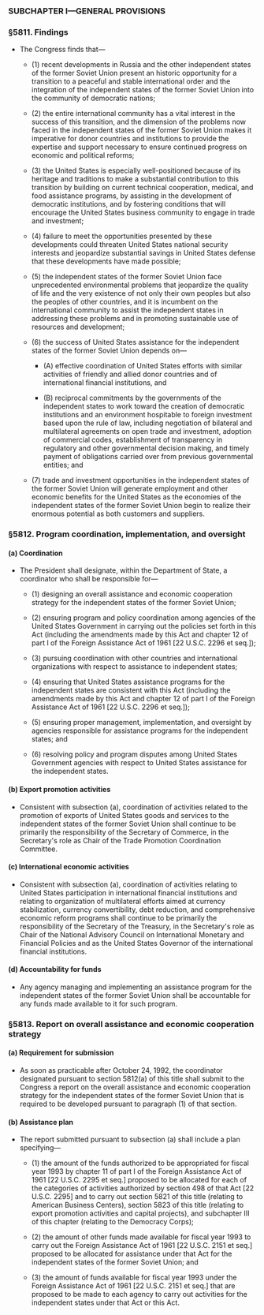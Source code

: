 ### SUBCHAPTER I—GENERAL PROVISIONS

### §5811. Findings
* The Congress finds that—

  * (1) recent developments in Russia and the other independent states of the former Soviet Union present an historic opportunity for a transition to a peaceful and stable international order and the integration of the independent states of the former Soviet Union into the community of democratic nations;

  * (2) the entire international community has a vital interest in the success of this transition, and the dimension of the problems now faced in the independent states of the former Soviet Union makes it imperative for donor countries and institutions to provide the expertise and support necessary to ensure continued progress on economic and political reforms;

  * (3) the United States is especially well-positioned because of its heritage and traditions to make a substantial contribution to this transition by building on current technical cooperation, medical, and food assistance programs, by assisting in the development of democratic institutions, and by fostering conditions that will encourage the United States business community to engage in trade and investment;

  * (4) failure to meet the opportunities presented by these developments could threaten United States national security interests and jeopardize substantial savings in United States defense that these developments have made possible;

  * (5) the independent states of the former Soviet Union face unprecedented environmental problems that jeopardize the quality of life and the very existence of not only their own peoples but also the peoples of other countries, and it is incumbent on the international community to assist the independent states in addressing these problems and in promoting sustainable use of resources and development;

  * (6) the success of United States assistance for the independent states of the former Soviet Union depends on—

    * (A) effective coordination of United States efforts with similar activities of friendly and allied donor countries and of international financial institutions, and

    * (B) reciprocal commitments by the governments of the independent states to work toward the creation of democratic institutions and an environment hospitable to foreign investment based upon the rule of law, including negotiation of bilateral and multilateral agreements on open trade and investment, adoption of commercial codes, establishment of transparency in regulatory and other governmental decision making, and timely payment of obligations carried over from previous governmental entities; and


  * (7) trade and investment opportunities in the independent states of the former Soviet Union will generate employment and other economic benefits for the United States as the economies of the independent states of the former Soviet Union begin to realize their enormous potential as both customers and suppliers.

### §5812. Program coordination, implementation, and oversight
#### (a) Coordination
* The President shall designate, within the Department of State, a coordinator who shall be responsible for—

  * (1) designing an overall assistance and economic cooperation strategy for the independent states of the former Soviet Union;

  * (2) ensuring program and policy coordination among agencies of the United States Government in carrying out the policies set forth in this Act (including the amendments made by this Act and chapter 12 of part I of the Foreign Assistance Act of 1961 [22 U.S.C. 2296 et seq.]);

  * (3) pursuing coordination with other countries and international organizations with respect to assistance to independent states;

  * (4) ensuring that United States assistance programs for the independent states are consistent with this Act (including the amendments made by this Act and chapter 12 of part I of the Foreign Assistance Act of 1961 [22 U.S.C. 2296 et seq.]);

  * (5) ensuring proper management, implementation, and oversight by agencies responsible for assistance programs for the independent states; and

  * (6) resolving policy and program disputes among United States Government agencies with respect to United States assistance for the independent states.

#### (b) Export promotion activities
* Consistent with subsection (a), coordination of activities related to the promotion of exports of United States goods and services to the independent states of the former Soviet Union shall continue to be primarily the responsibility of the Secretary of Commerce, in the Secretary's role as Chair of the Trade Promotion Coordination Committee.

#### (c) International economic activities
* Consistent with subsection (a), coordination of activities relating to United States participation in international financial institutions and relating to organization of multilateral efforts aimed at currency stabilization, currency convertibility, debt reduction, and comprehensive economic reform programs shall continue to be primarily the responsibility of the Secretary of the Treasury, in the Secretary's role as Chair of the National Advisory Council on International Monetary and Financial Policies and as the United States Governor of the international financial institutions.

#### (d) Accountability for funds
* Any agency managing and implementing an assistance program for the independent states of the former Soviet Union shall be accountable for any funds made available to it for such program.

### §5813. Report on overall assistance and economic cooperation strategy
#### (a) Requirement for submission
* As soon as practicable after October 24, 1992, the coordinator designated pursuant to section 5812(a) of this title shall submit to the Congress a report on the overall assistance and economic cooperation strategy for the independent states of the former Soviet Union that is required to be developed pursuant to paragraph (1) of that section.

#### (b) Assistance plan
* The report submitted pursuant to subsection (a) shall include a plan specifying—

  * (1) the amount of the funds authorized to be appropriated for fiscal year 1993 by chapter 11 of part I of the Foreign Assistance Act of 1961 [22 U.S.C. 2295 et seq.] proposed to be allocated for each of the categories of activities authorized by section 498 of that Act [22 U.S.C. 2295] and to carry out section 5821 of this title (relating to American Business Centers), section 5823 of this title (relating to export promotion activities and capital projects), and subchapter III of this chapter (relating to the Democracy Corps);

  * (2) the amount of other funds made available for fiscal year 1993 to carry out the Foreign Assistance Act of 1961 [22 U.S.C. 2151 et seq.] proposed to be allocated for assistance under that Act for the independent states of the former Soviet Union; and

  * (3) the amount of funds available for fiscal year 1993 under the Foreign Assistance Act of 1961 [22 U.S.C. 2151 et seq.] that are proposed to be made to each agency to carry out activities for the independent states under that Act or this Act.